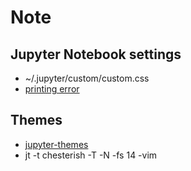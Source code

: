# Note
## Jupyter Notebook settings
+ ~/.jupyter/custom/custom.css
+ [printing error](https://github.com/dunovank/jupyter-themes/issues/273)

## Themes
+ [jupyter-themes](https://github.com/dunovank/jupyter-themes)
+ jt -t chesterish -T -N -fs 14 -vim
